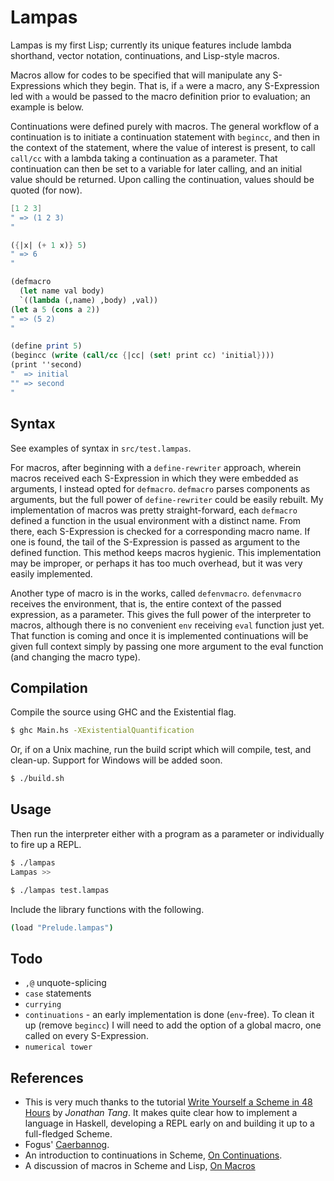 Lampas
======
Lampas is my first Lisp; currently its unique features include lambda shorthand, vector notation, continuations, and Lisp-style macros. 

Macros allow for codes to be specified that will manipulate any S-Expressions which they begin. That is, if `a` were a macro, any S-Expression led with `a` would be passed to the macro definition prior to evaluation; an example is below. 

Continuations were defined purely with macros. The general workflow of a continuation is to initiate a continuation statement with `begincc`, and then in the context of the statement, where the value of interest is present, to call `call/cc` with a lambda taking a continuation as a parameter. That continuation can then be set to a variable for later calling, and an initial value should be returned. Upon calling the continuation, values should be quoted (for now).

```scheme
[1 2 3]
" => (1 2 3)
"

({|x| (+ 1 x)} 5)
" => 6
"

(defmacro 
  (let name val body) 
  `((lambda (,name) ,body) ,val))
(let a 5 (cons a 2))
" => (5 2)
"

(define print 5)    
(begincc (write (call/cc {|cc| (set! print cc) 'initial})))
(print ''second)
"  => initial
"" => second
"
```

Syntax
------
See examples of syntax in `src/test.lampas`. 

For macros, after beginning with a `define-rewriter` approach, wherein macros received each S-Expression in which they were embedded as arguments, I instead opted for `defmacro`. `defmacro` parses components as arguments, but the full power of `define-rewriter` could be easily rebuilt. My implementation of macros was pretty straight-forward, each `defmacro` defined a function in the usual environment with a distinct name. From there, each S-Expression is checked for a corresponding macro name. If one is found, the tail of the S-Expression is passed as argument to the defined function. This method keeps macros hygienic. This implementation may be improper, or perhaps it has too much overhead, but it was very easily implemented.

Another type of macro is in the works, called `defenvmacro`. `defenvmacro` receives the environment, that is, the entire context of the passed expression, as a parameter. This gives the full power of the interpreter to macros, although there is no convenient `env` receiving `eval` function just yet. That function is coming and once it is implemented continuations will be given full context simply by passing one more argument to the eval function (and changing the macro type).

Compilation
-----------
Compile the source using GHC and the Existential flag.

```sh
$ ghc Main.hs -XExistentialQuantification
```

Or, if on a Unix machine, run the build script which will compile, test, and clean-up. Support for Windows will be added soon.

```sh
$ ./build.sh
```

Usage
-----
Then run the interpreter either with a program as a parameter or individually to fire up a REPL.

```sh
$ ./lampas
Lampas >>
```

```sh
$ ./lampas test.lampas
```

Include the library functions with the following.

```sh
(load "Prelude.lampas")
```

Todo
-----
- `,@` unquote-splicing
- `case` statements
- `currying`
- `continuations` - an early implementation is done (`env`-free). To clean it up (remove `begincc`) I will need to add the option of a global macro, one called on every S-Expression.
- `numerical tower`

References
----------
- This is very much thanks to the tutorial [Write Yourself a Scheme in 48 Hours](http://en.wikibooks.org/wiki/Write_Yourself_a_Scheme_in_48_Hours) by *Jonathan Tang*. It makes quite clear how to implement a language in Haskell, developing a REPL early on and building it up to a full-fledged Scheme.
- Fogus' [Caerbannog](https://github.com/fogus/caerbannog).
- An introduction to continuations in Scheme, [On Continuations](http://dunsmor.com/lisp/onlisp/onlisp_24.html).
- A discussion of macros in Scheme and Lisp, [On Macros](ftp://ftp.cs.utexas.edu/pub/garbage/cs345/schintro-v13/schintro_130.html)